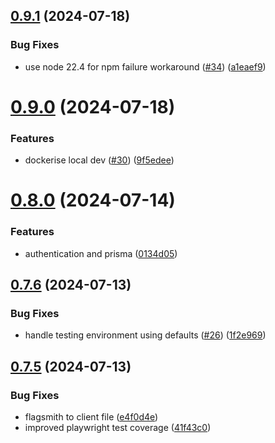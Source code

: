 ## [0.9.1](https://github.com/EddieHubCommunity/HealthCheck/compare/v0.9.0...v0.9.1) (2024-07-18)


### Bug Fixes

* use node 22.4 for npm failure workaround ([#34](https://github.com/EddieHubCommunity/HealthCheck/issues/34)) ([a1eaef9](https://github.com/EddieHubCommunity/HealthCheck/commit/a1eaef9408b83ae7c130f8e3696cd7d0fec54798))



# [0.9.0](https://github.com/EddieHubCommunity/HealthCheck/compare/v0.8.0...v0.9.0) (2024-07-18)


### Features

* dockerise local dev ([#30](https://github.com/EddieHubCommunity/HealthCheck/issues/30)) ([9f5edee](https://github.com/EddieHubCommunity/HealthCheck/commit/9f5edee2586d2f441757060c6cfb40d01fe2d215))



# [0.8.0](https://github.com/EddieHubCommunity/HealthCheck/compare/v0.7.6...v0.8.0) (2024-07-14)


### Features

* authentication and prisma ([0134d05](https://github.com/EddieHubCommunity/HealthCheck/commit/0134d0534517d8e90ebcf610a3a093978a40440a))



## [0.7.6](https://github.com/EddieHubCommunity/HealthCheck/compare/v0.7.5...v0.7.6) (2024-07-13)


### Bug Fixes

* handle testing environment using defaults ([#26](https://github.com/EddieHubCommunity/HealthCheck/issues/26)) ([1f2e969](https://github.com/EddieHubCommunity/HealthCheck/commit/1f2e96903990568c9fd378a47a65f94ef1fc5671))



## [0.7.5](https://github.com/EddieHubCommunity/HealthCheck/compare/v0.7.4...v0.7.5) (2024-07-13)


### Bug Fixes

* flagsmith to client file ([e4f0d4e](https://github.com/EddieHubCommunity/HealthCheck/commit/e4f0d4e95f1a860773515e55ef0f26609dd13796))
* improved playwright test coverage ([41f43c0](https://github.com/EddieHubCommunity/HealthCheck/commit/41f43c0d220990c035ecc0689face85eaba2c368))



